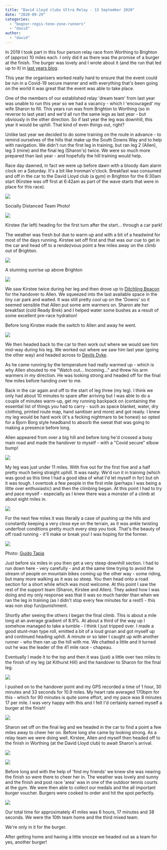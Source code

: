 ```yaml
---
title: "David Lloyd clubs Ultra Relay - 13 September 2020"
date: "2020-09-29"
categories: 
  - "bognor-regis-tone-zone-runners"
  - "david"
author: 
  - "david"
---
```


In 2019 I took part in this four person relay race from Worthing to Brighton of (approx) 10 miles each. I only did it as there was the promise of a burger at the finish. The burger was lovely and I wrote about it (and the run that led up to it) in [last years blog](/2019/06/david-lloyd-clubs-ultra-relay/).

This year the organisers worked really hard to ensure that the event could be run in a Covid-19 secure manner and with everything that's been going on the world it was great that the event was able to take place.

One of the members of our established relay 'dream team' from last year was unable to run this year so we had a vacancy - which I 'encouraged' my wife Sharon to fill. This years run was from Brighton to Worthing (so in reverse to last year) and we'd all run the same legs as last year - but obviously in the other direction. So if last year the leg was downhill, this year it would be uphill. That kind of even things out, right?

Unlike last year we decided to do some training on the route in advance - to remind ourselves of the hills that make up the South Downs Way and to help with navigation. We didn't run the first leg in training, but ran leg 2 (Allen), leg 3 (mine) and the final leg (Sharon's) twice. We were so much more prepared than last year - and hopefully the hill training would help.

Race day dawned, in fact we were up before dawn with a bloody 4am alarm clock on a Saturday. It's a bit like Ironman'o'clock. Breakfast was consumed and off in the car to the David Lloyd club (a gym) in Brighton for the 6:30am start (Kirstee was off first at 6:42am as part of the wave starts that were in place for this race).

![](/images/2020/20200912-1929-605x454.jpg)

Socially Distanced Team Photo!

![](/images/2020/20200912-9343-605x454.jpg)

Kirstee (far left) heading for the first turn after the start... through a car park!

The weather was fresh but due to warm up and with a bit of a headwind for most of the days running. Kirstee set off first and that was our cue to get in the car and head off to a rendezvous point a few miles away on the climb out of Brighton.

![](/images/2020/20200912-9390-605x244.jpg)

A stunning sunrise up above Brighton

![](/images/2020/20200912-9399-605x454.jpg)

We saw Kirstee twice during her leg and then drove up to [Ditchling Beacon](https://www.nationaltrust.org.uk/ditchling-beacon) for the handover to Allen. We squeezed into the last available space in the tiny car park and waited. It was still pretty cool up on the 'Downs' so it seemed sensible that Allen put some arm warmers on. Sharon ate her breakfast (cold Ready Brek) and I helped water some bushes as a result of some excellent pre-race hydration!

Before long Kirstee made the switch to Allen and away he went.

![](/images/2020/20200912-9465-605x454.jpg)

We then headed back to the car to then work out where we would see him mid-way during his leg. We worked out where we saw him last year (going the other way) and headed across to [Devils Dyke](https://www.nationaltrust.org.uk/devils-dyke).

As he came running by the temperature had really warmed up - which is why Allen shouted to me "Watch out... Incoming..." and threw his arm warmers in my direction. He was looking strong and headed off for the final few miles before handing over to me.

Back in the car again and off to the start of leg three (my leg). I think we only had about 10 minutes to spare after arriving but I was able to do a couple of minutes warm-up, get my running backpack on (containing the essential list of things you had to carry - such as space blanket, water, dry clothing, printed route map, hand sanitiser and more) and got ready. I knew my leg would be hard work (it's a fecking nightmare to be honest) so opted for a Bjorn Borg style headband to absorb the sweat that was going to making a presence before long.

Allen appeared from over a big hill and before long he'd crossed a busy main road and made the handover to myself - with a "Covid secure" elbow bump!

![](/images/2020/20200912-1760-605x454.jpg)

My leg was just under 11 miles. With five out for the first five and a half pretty much being straight uphill. It was nasty. We'd run it in training (which was good as this time I had a good idea of what I'd let myself in for) but oh it was tough. I overtook a few people in the first mile (perhaps I was being a little over enthusiastic) and then the climbing began. At this point I had to try and pace myself - especially as I knew there was a monster of a climb at about eight miles in.

![](/images/2020/2020-09-dl-ultra-leg3-profile-605x236.png)

For the next few miles it was literally a case of pushing up the hills and constantly keeping a very close eye on the terrain, as it was ankle twisting underfoot conditions pretty much every step you took. That's the beauty of off road running - it'll make or break you! I was hoping for the former.

![](/images/2020/20200912-DL-Ultra-2-Guido-Tapia-605x454.jpg)

Photo: [Guido Tapia](https://www.flickr.com/photos/182829772@N07/)

Just before six miles in you then get a very steep downhill section. I had to run down here - very carefully - and at the same time trying to avoid the stream of people on mountain bikes coming up the other way - some riding, but many more walking as it was so steep. You then head onto a road section for a short while which was most welcome. At this point I saw the rest of the support team (Sharon, Kirstee and Allen). They asked how I was doing and my only response was that it was so much harder than when we ran the leg in training (as I didn't stop every few minutes for a rest!) - this was non stop fun/punishment.

Shortly after seeing the others I began the final climb. This is about a mile long at an average gradient of 8.9%. At about a third of the way up I somehow managed to take a tumble - I think I just tripped over. I made a good stunt-man type roll, emitted a bit of a loud groan and got myself up and continued heading uphill. A minute or so later I caught up with another runner - who then ran up the hill with me. We chatted a little and it turned out he was the leader of the 41 mile race - chapeau.

Eventually I made it to the top and then it was (just) a little over two miles to the finish of my leg (at Kithurst Hill) and the handover to Sharon for the final leg.

![](/images/2020/20200912-2397-600x800.jpg)

I pushed on to the handover point and my GPS recorded a time of 1 hour, 30 minutes and 33 seconds for 10.9 miles. My heart rate averaged 170bpm for this - which for 90 minutes is quite some effort, and my pace was 8 minutes 17 per mile. I was very happy with this and I felt I'd certainly earned myself a burger at the finish!

![](/images/2020/20200912-1802-600x800.jpg)

Sharon set off on the final leg and we headed in the car to find a point a few miles away to cheer her on. Before long she came by looking strong. As a relay team we were doing well. Kirstee, Allen and myself then headed off to the finish in Worthing (at the David Lloyd club) to await Sharon's arrival.

![](/images/2020/20200912-9548-605x454.jpg)

![](/images/2020/20200912-9568-605x454.jpg)

Before long and with the help of 'find my friends' we knew she was nearing the finish so were there to cheer her in. The weather was lovely and sunny and the finish and post race 'area' was in one of the outdoor tennis courts at the gym. We were then able to collect our medals and the all important burger voucher. Burgers were cooked to order and hit the spot perfectly.

![](/images/2020/20200912-9586-605x454.jpg)

Our total time for approximately 41 miles was 6 hours, 17 minutes and 38 seconds. We were the 10th team home and the third mixed team.

We're only in it for the burger.

After getting home and having a little snooze we headed out as a team for yes, another burger!
